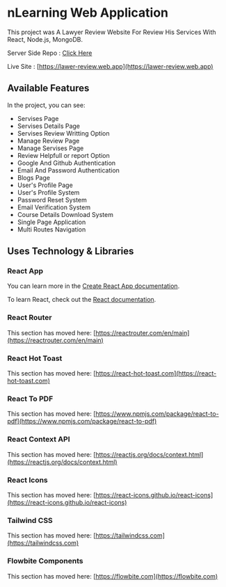 # nLearning Web Application

This project was A Lawyer Review Website For Review His Services With React, Node.js, MongoDB.

Server Side Repo : [Click Here](https://github.com/NabilNewaz/LawyerReview-ServerSide)

Live Site : [https://lawer-review.web.app](https://lawer-review.web.app)

## Available Features

In the project, you can see:

* Servises Page
* Servises Details Page
* Servises Review Writting Option
* Manage Review Page
* Manage Servises Page
* Review Helpfull or report Option
* Google And Github Authentication
* Email And Password Authentication
* Blogs Page
* User's Profile Page
* User's Profile System
* Password Reset System
* Email Verification System
* Course Details Download System
* Single Page Application
* Multi Routes Navigation
 
## Uses Technology & Libraries

### React App
You can learn more in the [Create React App documentation](https://facebook.github.io/create-react-app/docs/getting-started).

To learn React, check out the [React documentation](https://reactjs.org/).

### React Router

This section has moved here: [https://reactrouter.com/en/main](https://reactrouter.com/en/main)

### React Hot Toast

This section has moved here: [https://react-hot-toast.com](https://react-hot-toast.com)

### React To PDF

This section has moved here: [https://www.npmjs.com/package/react-to-pdf](https://www.npmjs.com/package/react-to-pdf)

### React Context API

This section has moved here: [https://reactjs.org/docs/context.html](https://reactjs.org/docs/context.html)

### React Icons

This section has moved here: [https://react-icons.github.io/react-icons](https://react-icons.github.io/react-icons)

### Tailwind CSS

This section has moved here: [https://tailwindcss.com](https://tailwindcss.com)

### Flowbite Components

This section has moved here: [https://flowbite.com](https://flowbite.com)
